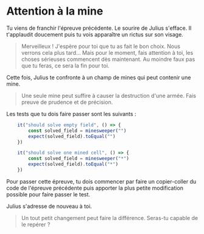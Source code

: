 # Attention à la mine

Tu viens de franchir l'épreuve précédente. Le sourire de Julius s'efface. Il t'applaudit doucement puis tu vois apparaître un rictus sur son visage.

> Merveilleux ! J'espère pour toi que tu as fait le bon choix. Nous verrons cela plus tard... Mais pour le moment, fais attention à toi, les choses sérieuses commencent dès maintenant. Au moindre faux pas que tu feras, ce sera la fin pour toi.

Cette fois, Julius te confronte à un champ de mines qui peut contenir une mine.

> Une seule mine peut suffire à causer la destruction d'une armée. Fais preuve de prudence et de précision.

Les tests que tu dois faire passer sont les suivants :

```typescript
    it("should solve empty field", () => {
        const solved_field = minesweeper("")
        expect(solved_field).toEqual("")
    })

    it("should solve one mined cell", () => {
        const solved_field = minesweeper("*")
        expect(solved_field).toEqual("*")
    })
```

Pour passer cette épreuve, tu dois commencer par faire un copier-coller du code de l'épreuve précédente puis apporter la plus petite modification possible pour faire passer le test.

Julius s'adresse de nouveau à toi. 

> Un tout petit changement peut faire la différence. Seras-tu capable de le repérer ?